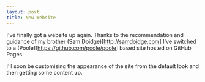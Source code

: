 ```yaml
---
layout: post
title: New Website
---
```


I've finally got a website up again. Thanks to the recommendation and guidance of my brother (Sam Doidge)[http://samdoidge.com] I've switched to a (Poole)[https://github.com/poole/poole] based site hosted on GitHub Pages.

I'll soon be customising the appearance of the site from the default look and then getting some content up.